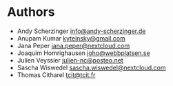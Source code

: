 <!--
  - SPDX-FileCopyrightText: 2021 Nextcloud GmbH and Nextcloud contributors
  - SPDX-License-Identifier: AGPL-3.0-or-later
-->
# Authors

* Andy Scherzinger <info@andy-scherzinger.de>
* Anupam Kumar <kyteinsky@gmail.com>
* Jana Peper <jana.peper@nextcloud.com>
* Joaquim Homrighausen <joho@webbplatsen.se>
* Julien Veyssier <julien-nc@posteo.net>
* Sascha Wiswedel <sascha.wiswedel@nextcloud.com>
* Thomas Citharel <tcit@tcit.fr>
